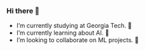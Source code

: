 ### Hi there 👋

- I’m currently studying at Georgia Tech. 📖
- I’m currently learning about AI. 🤖
- I’m looking to collaborate on ML projects. 🤝
